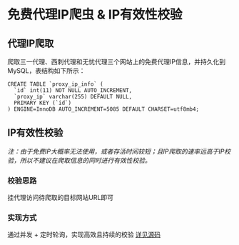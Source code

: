 # 免费代理IP爬虫 & IP有效性校验

## 代理IP爬取

爬取三一代理、西刺代理和无忧代理三个网站上的免费代理IP信息，并持久化到MySQL，表结构如下所示：

```mysql
CREATE TABLE `proxy_ip_info` (
  `id` int(11) NOT NULL AUTO_INCREMENT,
  `proxy_ip` varchar(255) DEFAULT NULL,
  PRIMARY KEY (`id`)
) ENGINE=InnoDB AUTO_INCREMENT=5085 DEFAULT CHARSET=utf8mb4;
```

## IP有效性校验

*注：由于免费IP大概率无法使用，或者存活时间较短；且IP爬取的速率远高于IP校验，所以不建议在爬取信息的同时进行有效性校验。*

### 校验思路

挂代理访问待爬取的目标网站URL即可

### 实现方式

通过并发 + 定时轮询，实现高效且持续的校验 [详见源码](https://github.com/YHYR/ProxyIpSpider/tree/master/ProxyIpSpider/script)

